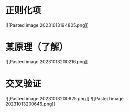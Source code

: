 # 正则化项
![[Pasted image 20231013194805.png]]
# 某原理（了解）
![[Pasted image 20231013200216.png]]
# 交叉验证
![[Pasted image 20231013200625.png]]
![[Pasted image 20231013200646.png]]